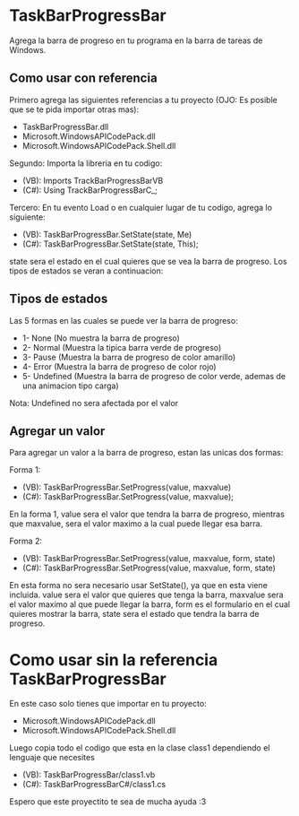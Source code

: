 # TaskBarProgressBar
Agrega la barra de progreso en tu programa en la barra de tareas de Windows.

## Como usar con referencia
Primero agrega las siguientes referencias a tu proyecto (OJO: Es posible que se te pida importar otras mas):

- TaskBarProgressBar.dll
- Microsoft.WindowsAPICodePack.dll
- Microsoft.WindowsAPICodePack.Shell.dll

Segundo: Importa la libreria en tu codigo:

- (VB): Imports TrackBarProgressBarVB
- (C#): Using TrackBarProgressBarC_;

Tercero: En tu evento Load o en cualquier lugar de tu codigo, agrega lo siguiente:

- (VB): TaskBarProgressBar.SetState(state, Me)
- (C#): TaskBarProgressBar.SetState(state, This);

state sera el estado en el cual quieres que se vea la barra de progreso. Los tipos de estados se veran a continuacion:

## Tipos de estados
Las 5 formas en las cuales se puede ver la barra de progreso:

- 1- None (No muestra la barra de progreso)
- 2- Normal (Muestra la tipica barra verde de progreso)
- 3- Pause (Muestra la barra de progreso de color amarillo)
- 4- Error (Muestra la barra de progreso de color rojo)
- 5- Undefined (Muestra la barra de progreso de color verde, ademas de una animacion tipo carga)

Nota: Undefined no sera afectada por el valor

## Agregar un valor
Para agregar un valor a la barra de progreso, estan las unicas dos formas:

Forma 1:
- (VB): TaskBarProgressBar.SetProgress(value, maxvalue)
- (C#): TaskBarProgressBar.SetProgress(value, maxvalue);

En la forma 1, value sera el valor que tendra la barra de progreso, mientras que maxvalue, sera el valor maximo a la cual puede llegar esa barra.

Forma 2:
- (VB): TaskBarProgressBar.SetProgress(value, maxvalue, form, state)
- (C#): TaskBarProgressBar.SetProgress(value, maxvalue, form, state)

En esta forma no sera necesario usar SetState(), ya que en esta viene incluida. 
value sera el valor que quieres que tenga la barra, maxvalue sera el valor maximo al que puede llegar la barra, form es el formulario en el cual quieres mostrar la barra, state sera el estado que tendra la barra de progreso.

# Como usar sin la referencia TaskBarProgressBar
En este caso solo tienes que importar en tu proyecto:

- Microsoft.WindowsAPICodePack.dll
- Microsoft.WindowsAPICodePack.Shell.dll

Luego copia todo el codigo que esta en la clase class1 dependiendo el lenguaje que necesites

- (VB): TaskBarProgressBar/class1.vb
- (C#): TaskBarProgressBarC#/class1.cs

Espero que este proyectito te sea de mucha ayuda :3
